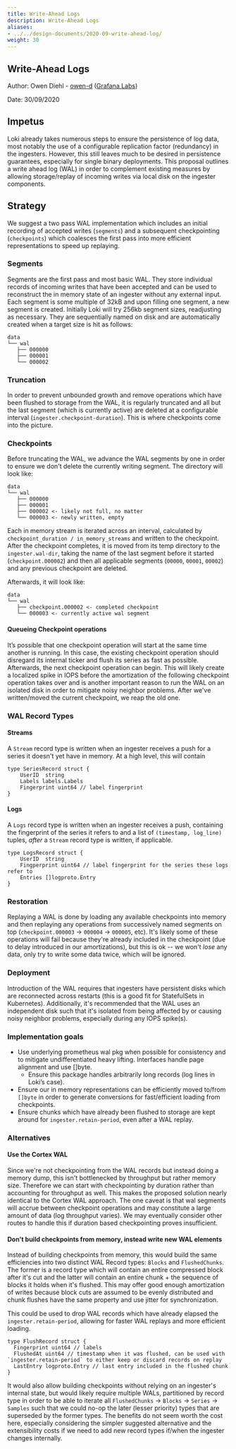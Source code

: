```yaml
---
title: Write-Ahead Logs
description: Write-Ahead Logs
aliases: 
- ../../design-documents/2020-09-write-ahead-log/
weight: 30
---
```

## Write-Ahead Logs

Author: Owen Diehl - [owen-d](https://github.com/owen-d) ([Grafana Labs](/))

Date: 30/09/2020

## Impetus

Loki already takes numerous steps to ensure the persistence of log data, most notably the use of a configurable replication factor (redundancy) in the ingesters. However, this still leaves much to be desired in persistence guarantees, especially for single binary deployments. This proposal outlines a write ahead log (WAL) in order to complement existing measures by allowing storage/replay of incoming writes via local disk on the ingester components.

## Strategy

We suggest a two pass WAL implementation which includes an initial recording of accepted writes (`segments`) and a subsequent checkpointing (`checkpoints`) which coalesces the first pass into more efficient representations to speed up replaying.

### Segments

Segments are the first pass and most basic WAL. They store individual records of incoming writes that have been accepted and can be used to reconstruct the in memory state of an ingester without any external input. Each segment is some multiple of 32kB and upon filling one segment, a new segment is created. Initially Loki will try 256kb segment sizes, readjusting as necessary. They are sequentially named on disk and are automatically created when a target size is hit as follows:

```
data
└── wal
   ├── 000000
   ├── 000001
   └── 000002
```

### Truncation

In order to prevent unbounded growth and remove operations which have been flushed to storage from the WAL, it is regularly truncated and all but the last segment (which is currently active) are deleted at a configurable interval (`ingester.checkpoint-duration`). This is where checkpoints come into the picture.

### Checkpoints

Before truncating the WAL, we advance the WAL segments by one in order to ensure we don't delete the currently writing segment. The directory will look like:

```
data
└── wal
   ├── 000000
   ├── 000001
   ├── 000002 <- likely not full, no matter
   └── 000003 <- newly written, empty
```

Each in memory stream is iterated across an interval, calculated by `checkpoint_duration / in_memory_streams` and written to the checkpoint. After the checkpoint completes, it is moved from its temp directory to the `ingester.wal-dir`, taking the name of the last segment before it started (`checkpoint.000002`) and then all applicable segments (`00000`, `00001`, `00002`) and any previous checkpoint are deleted.

Afterwards, it will look like:

```
data
└── wal
   ├── checkpoint.000002 <- completed checkpoint
   └── 000003 <- currently active wal segment
```

#### Queueing Checkpoint operations

It’s possible that one checkpoint operation will start at the same time another is running. In this case, the existing checkpoint operation should disregard its internal ticker and flush its series as fast as possible. Afterwards, the next checkpoint operation can begin. This will likely create a localized spike in IOPS before the amortization of the following checkpoint operation takes over and is another important reason to run the WAL on an isolated disk in order to mitigate noisy neighbor problems. After we've written/moved the current checkpoint, we reap the old one.

### WAL Record Types

#### Streams

A `Stream` record type is written when an ingester receives a push for a series it doesn't yet have in memory. At a high level, this will contain
```golang
type SeriesRecord struct {
	UserID  string
	Labels labels.Labels
	Fingerprint uint64 // label fingerprint
}
```

#### Logs

A `Logs` record type is written when an ingester receives a push, containing the fingerprint of the series it refers to and a list of `(timestamp, log_line)` tuples, _after_ a `Stream` record type is written, if applicable.
```golang
type LogsRecord struct {
	UserID  string
	Fingperprint uint64 // label fingerprint for the series these logs refer to
	Entries []logproto.Entry
}
```

### Restoration

Replaying a WAL is done by loading any available checkpoints into memory and then replaying any operations from successively named segments on top (`checkpoint.000003` -> `000004` -> `000005`, etc). It's likely some of these operations will fail because they're already included in the checkpoint (due to delay introduced in our amortizations), but this is ok -- we won't _lose_ any data, only try to write some data twice, which will be ignored.

### Deployment

Introduction of the WAL requires that ingesters have persistent disks which are reconnected across restarts (this is a good fit for StatefulSets in Kubernetes). Additionally, it's recommended that the WAL uses an independent disk such that it's isolated from being affected by or causing noisy neighbor problems, especially during any IOPS spike(s).

### Implementation goals

- Use underlying prometheus wal pkg when possible for consistency and to mitigate undifferentiated heavy lifting. Interfaces handle page alignment and use []byte.
  - Ensure this package handles arbitrarily long records (log lines in Loki’s case).
- Ensure our in memory representations can be efficiently moved to/from `[]byte` in order to generate conversions for fast/efficient loading from checkpoints.
- Ensure chunks which have already been flushed to storage are kept around for `ingester.retain-period`, even after a WAL replay.

### Alternatives

#### Use the Cortex WAL

Since we're not checkpointing from the WAL records but instead doing a memory dump, this isn't bottlenecked by throughput but rather memory size. Therefore we can start with checkpointing by duration rather than accounting for throughput as well. This makes the proposed solution nearly identical to the Cortex WAL approach. The one caveat is that wal segments will accrue between checkpoint operations and may constitute a large amount of data (log throughput varies). We may eventually consider other routes to handle this if duration based checkpointing proves insufficient.

#### Don't build checkpoints from memory, instead write new WAL elements

Instead of building checkpoints from memory, this would build the same efficiencies into two distinct WAL Record types: `Blocks` and `FlushedChunks`. The former is a record type which will contain an entire compressed block after it's cut and the latter will contain an entire chunk + the sequence of blocks it holds when it's flushed. This may offer good enough amortization of writes because block cuts are assumed to be evenly distributed and chunk flushes have the same property and use jitter for synchronization.

This could be used to drop WAL records which have already elapsed the `ingester.retain-period`, allowing for faster WAL replays and more efficient loading.
```golang
type FlushRecord struct {
  Fingerprint uint64 // labels
  FlushedAt uint64 // timestamp when it was flushed, can be used with `ingester.retain-period` to either keep or discard records on replay
  LastEntry logproto.Entry // last entry included in the flushed chunk
}
```

It would also allow building checkpoints without relying on an ingester's internal state, but would likely require multiple WALs, partitioned by record type in order to be able to iterate all `FlushedChunks` -> `Blocks` -> `Series` -> `Samples` such that we could no-op the later (lesser priority) types that are superseded by the former types. The benefits do not seem worth the cost here, especially considering the simpler suggested alternative and the extensibility costs if we need to add new record types if/when the ingester changes internally.
